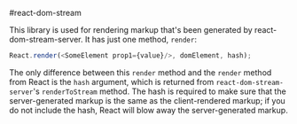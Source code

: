#react-dom-stream

This library is used for rendering markup that's been generated by react-dom-stream-server. It has just one method, `render`:

```javascript
React.render(<SomeElement prop1={value}/>, domElement, hash);
```

The only difference between this `render` method and the `render` method from React is the `hash` argument, which is returned from `react-dom-stream-server`'s `renderToStream` method. The hash is required to make sure that the server-generated markup is the same as the client-rendered markup; if you do not include the hash, React will blow away the server-generated markup.